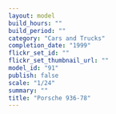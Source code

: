 ```yaml
---
layout: model
build_hours: ""
build_period: ""
category: "Cars and Trucks"
completion_date: "1999"
flickr_set_id: ""
flickr_set_thumbnail_url: ""
model_id: "91"
publish: false
scale: "1/24"
summary: ""
title: "Porsche 936-78"
---
```




